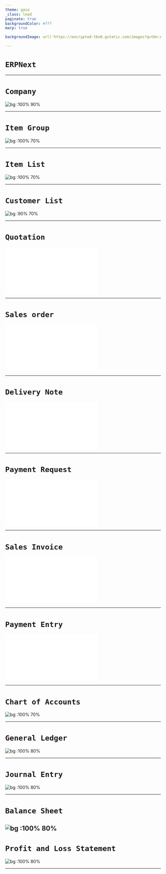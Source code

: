 ```yaml
---
theme: gaia
_class: lead
paginate: true
backgroundColor: #fff
marp: true

backgroundImage: url('https://encrypted-tbn0.gstatic.com/images?q=tbn:ANd9GcSKFcfc3lLfpbn8A5tdeEJ1htvfSaduvEn1Lg&usqp=CAU')

---
```

# ```ERPNext```

---

# ```Company```

![bg :100% 90%](images/Company.png)

---

# ```Item Group```
![bg :100% 70%](images/ItemGroup.png)

---
# ```Item List```
![bg :100% 70%](images/ItemList.png)

---
# ```Customer List```
![bg :90% 70%](images/CustomerList.png)

----
# ```Quotation```
![bg :100% 70%](images/ProjectPdf/Quotation.pdf)

----
# ```Sales order```
![bg :100% 70%](images/ProjectPdf/Quotation.pdf)

---

# ```Delivery Note```
![bg :100% 70%](images/ProjectPdf/Quotation.pdf)

----
# ```Payment Request```
![bg :100% 70%](images/ProjectPdf/Quotation.pdf)

----
# ```Sales Invoice```
![bg :100% 70%](images/ProjectPdf/Quotation.pdf)

----
# ```Payment Entry```
![bg :100% 70%](images/ProjectPdf/Quotation.pdf)

----
# ```Chart of Accounts```
![bg :100% 70%](images/ChartOfAccounts.png)

----
# ```General Ledger```

![bg :100% 80%](images/GeneralLedger.png)

---
# ```Journal Entry```

![bg :100% 80%](images/JournalEntry.png)

---
# ```Balance Sheet```
![bg :100% 80%](images/BalanceSheet.png)
------

# ```Profit and Loss Statement```

![bg :100% 80%](images/ProfitAndLoss.png)
<!--
https://external-content.duckduckgo.com/iu/?u=https%3A%2F%2Ftse4.mm.bing.net%2Fth%3Fid%3DOIP.mYmv9Fjh8mJGHh5mvocmNQHaFj%26pid%3DApi&f=1

![bg left:40% 70%](https://marp.app/assets/marp.svg)

# **Marp**

Markdown Presentation Ecosystem

https://marp.app/ 
-->


<!--
# How to write slides

Split pages by horizontal ruler (`---`). It's very simple! :satisfied:
-->
---
